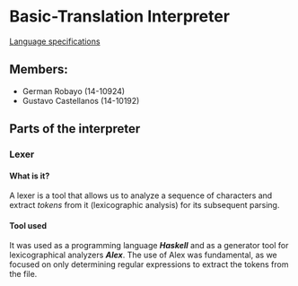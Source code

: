 # Basic-Translation Interpreter
[Language specifications](https://drive.google.com/file/d/1Lsapac7c9lrTpRm5uTsGvMoeMd34Oorf/view?usp=sharing)
## Members:
* German Robayo (14-10924)
* Gustavo Castellanos (14-10192)

## Parts of the interpreter
### Lexer
#### What is it?

A lexer is a tool that allows us to analyze a sequence of characters and extract _tokens_ from it (lexicographic analysis) for its subsequent parsing.

#### Tool used

It was used as a programming language *__Haskell__* and as a generator tool for lexicographical analyzers *__Alex__*.
The use of Alex was fundamental, as we focused on only determining regular expressions to extract the tokens from the file.
